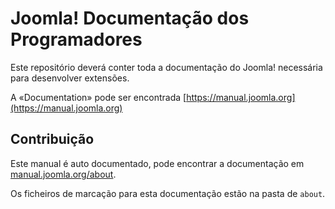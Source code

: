 # Joomla! Documentação dos Programadores

Este repositório deverá conter toda a documentação do Joomla! necessária para desenvolver extensões.

A «Documentation» pode ser encontrada [https://manual.joomla.org](https://manual.joomla.org)

## Contribuição

Este manual é auto documentado, pode encontrar a documentação em
[manual.joomla.org/about](https://manual.joomla.org/about/).

Os ficheiros de marcação para esta documentação estão na pasta de `about`.

